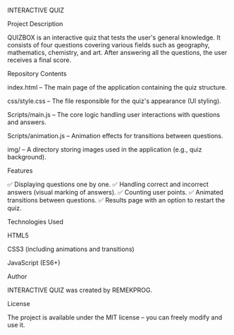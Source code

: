 INTERACTIVE QUIZ

Project Description

QUIZBOX is an interactive quiz that tests the user's general knowledge. It consists of four questions covering various fields such as geography, mathematics, chemistry, and art. After answering all the questions, the user receives a final score.

Repository Contents

index.html – The main page of the application containing the quiz structure.

css/style.css – The file responsible for the quiz's appearance (UI styling).

Scripts/main.js – The core logic handling user interactions with questions and answers.

Scripts/animation.js – Animation effects for transitions between questions.

img/ – A directory storing images used in the application (e.g., quiz background).


Features

✅ Displaying questions one by one.
✅ Handling correct and incorrect answers (visual marking of answers).
✅ Counting user points.
✅ Animated transitions between questions.
✅ Results page with an option to restart the quiz.

Technologies Used

HTML5

CSS3 (including animations and transitions)

JavaScript (ES6+)

Author

INTERACTIVE QUIZ was created by REMEKPROG.

License

The project is available under the MIT license – you can freely modify and use it.
